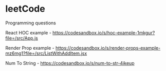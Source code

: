 # leetCode
Programming questions

React HOC example - https://codesandbox.io/s/hoc-example-1mkgur?file=/src/App.js

Render Prop example - https://codesandbox.io/s/render-props-example-mz6mg1?file=/src/ListWithAddItem.jsx

Num To String - https://codesandbox.io/s/num-to-str-4ikeup
